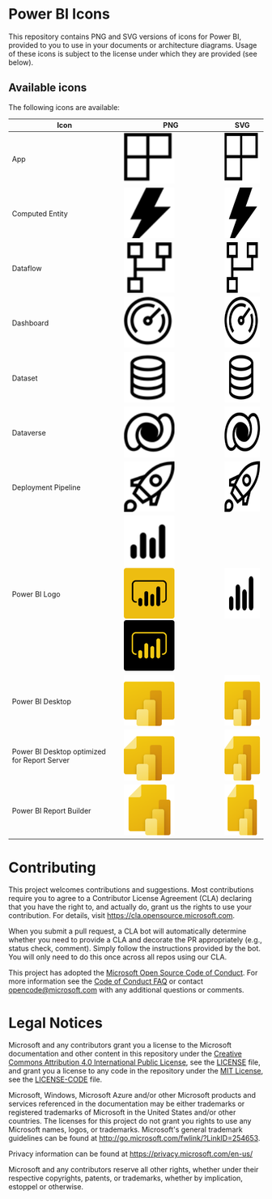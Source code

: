 # Power BI Icons

This repository contains PNG and SVG versions of icons for Power BI, provided to you to use in your documents or architecture diagrams.
Usage of these icons is subject to the license under which they are provided (see below).

## Available icons
The following icons are available:

|Icon|PNG|SVG|
|--|--|--|
|App|<a href="/PNG/App.png"><img src="/PNG/App.png" height="100"/></a>|<a href="/SVG/App.svg"><img src="/SVG/App.svg" height="100"/></a>|
|Computed Entity|<a href="/PNG/ComputedEntity.png"><img src="/PNG/ComputedEntity.png" height="100"/></a>|<a href="/SVG/ComputedEntity.svg"><img src="/SVG/ComputedEntity.svg" height="100"/></a>|
|Dataflow|<a href="/PNG/Dataflow.png"><img src="/PNG/Dataflow.png" height="100"/></a>|<a href="/SVG/Dataflow.svg"><img src="/SVG/Dataflow.svg" height="100"/></a>|
|Dashboard|<a href="/PNG/Dashboard.png"><img src="/PNG/Dashboard.png" height="100"/></a>|<a href="/SVG/Dashboard.svg"><img src="/SVG/Dashboard.svg" height="100"/></a>|
|Dataset|<a href="/PNG/Dataset.png"><img src="/PNG/Dataset.png" height="100"/></a>|<a href="/SVG/Dataset.svg"><img src="/SVG/Dataset.svg" height="100"/></a>|
|Dataverse|<a href="/PNG/Dataverse.png"><img src="/PNG/Dataverse.png" height="100"/></a>|<a href="/SVG/Dataverse.svg"><img src="/SVG/Dataverse.svg" height="100"/></a>|
|Deployment Pipeline|<a href="/PNG/DeploymentPipeline.png"><img src="/PNG/DeploymentPipeline.png" height="100"/></a>|<a href="/SVG/DeploymentPipeline.svg"><img src="/SVG/DeploymentPipeline.svg" height="100"/></a>|
|Power BI Logo|<a href="/PNG/Logo.png"><img src="/PNG/Logo.png" height="100"/></a><a href="/PNG/LogoBlack.png"><img src="/PNG/LogoBlack.png" height="100"/></a><a href="/PNG/LogoYellow.png"><img src="/PNG/LogoYellow.png" height="100"/></a>|<a href="/SVG/Logo.svg"><img src="/SVG/Logo.svg" height="100"/></a>|
|Power BI Desktop|<a href="/PNG/Desktop.png"><img src="/PNG/Desktop.png" height="100"/></a>|<a href="/SVG/Desktop.svg"><img src="/SVG/Desktop.svg" height="100"/></a>|
|Power BI Desktop optimized for Report Server|<a href="/PNG/DesktopRS.png"><img src="/PNG/DesktopRS.png" height="100"/></a>|<a href="/SVG/DesktopRS.svg"><img src="/SVG/DesktopRS.svg" height="100"/></a>|
|Power BI Report Builder|<a href="/PNG/ReportBuilder.png"><img src="/PNG/ReportBuilder.png" height="100"/></a>|<a href="/SVG/ReportBuilder.svg"><img src="/SVG/ReportBuilder.svg" height="100"/></a>|

# Contributing


This project welcomes contributions and suggestions.  Most contributions require you to agree to a
Contributor License Agreement (CLA) declaring that you have the right to, and actually do, grant us
the rights to use your contribution. For details, visit https://cla.opensource.microsoft.com.

When you submit a pull request, a CLA bot will automatically determine whether you need to provide
a CLA and decorate the PR appropriately (e.g., status check, comment). Simply follow the instructions
provided by the bot. You will only need to do this once across all repos using our CLA.

This project has adopted the [Microsoft Open Source Code of Conduct](https://opensource.microsoft.com/codeofconduct/).
For more information see the [Code of Conduct FAQ](https://opensource.microsoft.com/codeofconduct/faq/) or
contact [opencode@microsoft.com](mailto:opencode@microsoft.com) with any additional questions or comments.

# Legal Notices

Microsoft and any contributors grant you a license to the Microsoft documentation and other content
in this repository under the [Creative Commons Attribution 4.0 International Public License](https://creativecommons.org/licenses/by/4.0/legalcode),
see the [LICENSE](LICENSE) file, and grant you a license to any code in the repository under the [MIT License](https://opensource.org/licenses/MIT), see the
[LICENSE-CODE](LICENSE-CODE) file.

Microsoft, Windows, Microsoft Azure and/or other Microsoft products and services referenced in the documentation
may be either trademarks or registered trademarks of Microsoft in the United States and/or other countries.
The licenses for this project do not grant you rights to use any Microsoft names, logos, or trademarks.
Microsoft's general trademark guidelines can be found at http://go.microsoft.com/fwlink/?LinkID=254653.

Privacy information can be found at https://privacy.microsoft.com/en-us/

Microsoft and any contributors reserve all other rights, whether under their respective copyrights, patents,
or trademarks, whether by implication, estoppel or otherwise.

